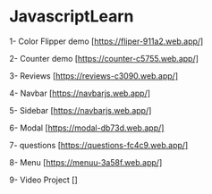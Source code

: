 # JavascriptLearn

1- Color Flipper demo [https://fliper-911a2.web.app/] 

2- Counter demo [https://counter-c5755.web.app/]

3- Reviews [https://reviews-c3090.web.app/]

4- Navbar [https://navbarjs.web.app/]

5- Sidebar [https://navbarjs.web.app/]

6- Modal [https://modal-db73d.web.app/]

7- questions [https://questions-fc4c9.web.app/]

8- Menu [https://menuu-3a58f.web.app/]

9- Video Project []
